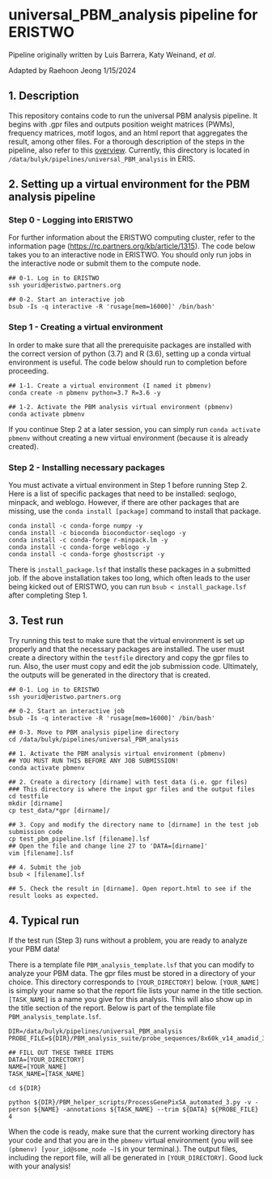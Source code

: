 # universal_PBM_analysis pipeline for ERISTWO

Pipeline originally written by Luis Barrera, Katy Weinand, _et al_.

Adapted by Raehoon Jeong 1/15/2024

## 1. Description
This repository contains code to run the universal PBM analysis pipeline. It begins with .gpr files and outputs position weight matrices (PWMs), frequency matrices, motif logos, and an html report that aggregates the result, among other files. For a thorough description of the steps in the pipeline, also refer to this [overview](https://github.com/BulykLab/universal_PBM_analysis/blob/main/Overview.md). Currently, this directory is located in `/data/bulyk/pipelines/universal_PBM_analysis` in ERIS.


## 2. Setting up a virtual environment for the PBM analysis pipeline

### Step 0 - Logging into ERISTWO
For further information about the ERISTWO computing cluster, refer to the information page (https://rc.partners.org/kb/article/1315). The code below takes you to an interactive node in ERISTWO. You should only run jobs in the interactive node or submit them to the compute node.

```
## 0-1. Log in to ERISTWO
ssh yourid@eristwo.partners.org

## 0-2. Start an interactive job
bsub -Is -q interactive -R 'rusage[mem=16000]' /bin/bash'
```

### Step 1 - Creating a virtual environment
In order to make sure that all the prerequisite packages are installed with the correct version of python (3.7) and R (3.6), setting up a conda virtual environment is useful. The code below should run to completion before proceeding.

```
## 1-1. Create a virtual environment (I named it pbmenv)
conda create -n pbmenv python=3.7 R=3.6 -y

## 1-2. Activate the PBM analysis virtual environment (pbmenv)
conda activate pbmenv
```

If you continue Step 2 at a later session, you can simply run `conda activate pbmenv` without creating a new virtual environment (because it is already created).

### Step 2 - Installing necessary packages
You must activate a virtual environment in Step 1 before running Step 2. Here is a list of specific packages that need to be installed: seqlogo, minpack, and weblogo. However, if there are other packages that are missing, use the `conda install [package]` command to install that package.

```
conda install -c conda-forge numpy -y
conda install -c bioconda bioconductor-seqlogo -y
conda install -c conda-forge r-minpack.lm -y
conda install -c conda-forge weblogo -y
conda install -c conda-forge ghostscript -y
```

There is `install_package.lsf` that installs these packages in a submitted job. If the above installation takes too long, which often leads to the user being kicked out of ERISTWO, you can run `bsub < install_package.lsf` after completing Step 1.

## 3. Test run
Try running this test to make sure that the virtual environment is set up properly and that the necessary packages are installed. The user must create a directory within the `testfile` directory and copy the gpr files to run. Also, the user must copy and edit the job submission code. Ultimately, the outputs will be generated in the directory that is created.

```
## 0-1. Log in to ERISTWO
ssh yourid@eristwo.partners.org

## 0-2. Start an interactive job
bsub -Is -q interactive -R 'rusage[mem=16000]' /bin/bash'

## 0-3. Move to PBM analysis pipeline directory
cd /data/bulyk/pipelines/universal_PBM_analysis

## 1. Activate the PBM analysis virtual environment (pbmenv)
## YOU MUST RUN THIS BEFORE ANY JOB SUBMISSION!
conda activate pbmenv

## 2. Create a directory [dirname] with test data (i.e. gpr files)
### This directory is where the input gpr files and the output files 
cd testfile 
mkdir [dirname]
cp test_data/*gpr [dirname]/

## 3. Copy and modify the directory name to [dirname] in the test job submission code
cp test_pbm_pipeline.lsf [filename].lsf
## Open the file and change line 27 to 'DATA=[dirname]'
vim [filename].lsf

## 4. Submit the job
bsub < [filename].lsf

## 5. Check the result in [dirname]. Open report.html to see if the result looks as expected.
```

## 4. Typical run
If the test run (Step 3) runs without a problem, you are ready to analyze your PBM data!

There is a template file `PBM_analysis_template.lsf` that you can modify to analyze your PBM data. The gpr files must be stored in a directory of your choice. This directory corresponds to `[YOUR_DIRECTORY]` below. `[YOUR_NAME]` is simply your name so that the report file lists your name in the title section. `[TASK_NAME]` is a name you give for this analysis. This will also show up in the title section of the report. Below is part of the template file `PBM_analysis_template.lsf`.

```
DIR=/data/bulyk/pipelines/universal_PBM_analysis
PROBE_FILE=${DIR}/PBM_analysis_suite/probe_sequences/8x60k_v14_amadid_30265_analysis.txt

## FILL OUT THESE THREE ITEMS
DATA=[YOUR_DIRECTORY]
NAME=[YOUR_NAME]
TASK_NAME=[TASK_NAME]

cd ${DIR}

python ${DIR}/PBM_helper_scripts/ProcessGenePixSA_automated_3.py -v -person ${NAME} -annotations ${TASK_NAME} --trim ${DATA} ${PROBE_FILE} 4
```

When the code is ready, make sure that the current working directory has your code and that you are in the `pbmenv` virtual environment (you will see `(pbmenv) [your_id@some_node ~]$` in your terminal.). The output files, including the report file, will all be generated in `[YOUR_DIRECTORY]`. Good luck with your analysis!
